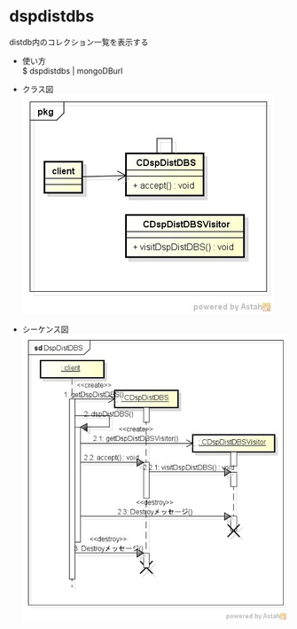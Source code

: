 dspdistdbs
======
distdb内のコレクション一覧を表示する

* 使い方  
  $ dspdistdbs | mongoDBurl  


* クラス図  
![dspdbs](images/pkgDspDistDBS.jpg)

* シーケンス図  
![dspdbs](images/sdDspDistDBS.jpg)

